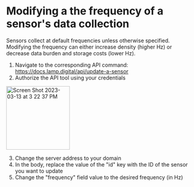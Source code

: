 # Modifying a the frequency of a sensor's data collection #

Sensors collect at default frequencies unless otherwise specified. Modifying the frequency can either increase density (higher Hz) or decrease data burden and storage costs (lower Hz).

1. Navigate to the corresponding API command: https://docs.lamp.digital/api/update-a-sensor
2. Authorize the API tool using your credentials

<img width="169" alt="Screen Shot 2023-03-13 at 3 22 37 PM" src="https://user-images.githubusercontent.com/103652751/224810482-3d5ff25c-cce6-4274-a18c-60452570a208.png">

3. Change the server address to your domain
4. In the body, replace the value of the "id" key with the ID of the sensor you want to update
5. Change the "frequency" field value to the desired frequency (in Hz)
